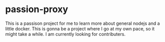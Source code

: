 # passion-proxy

This is a passison project for me to learn more about general nodejs and a little docker.
This is gonna be a project where I go at my own pace, so it might take a while. I am currently looking for contributers.
